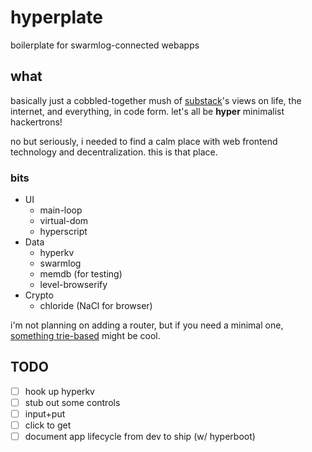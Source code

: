 # hyperplate

boilerplate for swarmlog-connected webapps

## what

basically just a cobbled-together mush of
[substack](https://github.com/substack)'s views on life, the internet, and
everything, in code form. let's all be **hyper** minimalist hackertrons!

no but seriously, i needed to find a calm place with web frontend technology and
decentralization. this is that place.

### bits

- UI
  - main-loop
  - virtual-dom
  - hyperscript
- Data
  - hyperkv
  - swarmlog
  - memdb (for testing)
  - level-browserify
- Crypto
  - chloride (NaCl for browser)

i'm not planning on adding a router, but if you need a minimal one,
[something trie-based](https://github.com/zensh/route-trie) might be cool.

## TODO

- [ ] hook up hyperkv
- [ ] stub out some controls
 - [ ] input+put
 - [ ] click to get
- [ ] document app lifecycle from dev to ship (w/ hyperboot)

